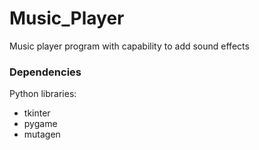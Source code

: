# Music_Player
Music player program with capability to add sound effects

### Dependencies
Python libraries:
- tkinter
- pygame
- mutagen